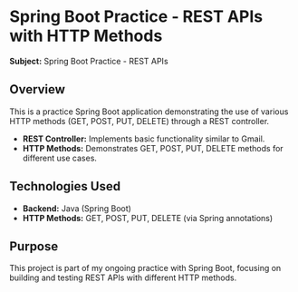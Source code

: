<!DOCTYPE html>
<html lang="en">
<head>
    <meta charset="UTF-8">
    <meta name="viewport" content="width=device-width, initial-scale=1.0">
</head>
<body>

<h1>Spring Boot Practice - REST APIs with HTTP Methods</h1>
<p><strong>Subject:</strong> Spring Boot Practice - REST APIs</p>

<h2>Overview</h2>
<p>This is a practice Spring Boot application demonstrating the use of various HTTP methods (GET, POST, PUT, DELETE) through a REST controller.</p>

<ul>
    <li><strong>REST Controller:</strong> Implements basic functionality similar to Gmail.</li>
    <li><strong>HTTP Methods:</strong> Demonstrates GET, POST, PUT, DELETE methods for different use cases.</li>
</ul>

<h2>Technologies Used</h2>
<ul>
    <li><strong>Backend:</strong> Java (Spring Boot)</li>
    <li><strong>HTTP Methods:</strong> GET, POST, PUT, DELETE (via Spring annotations)</li>
</ul>

<h2>Purpose</h2>
<p>This project is part of my ongoing practice with Spring Boot, focusing on building and testing REST APIs with different HTTP methods.</p>

</body>
</html>
